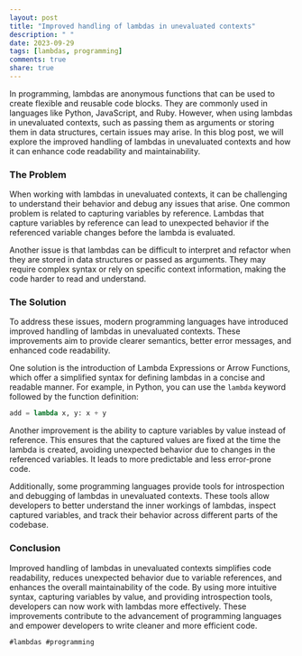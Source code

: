 ```yaml
---
layout: post
title: "Improved handling of lambdas in unevaluated contexts"
description: " "
date: 2023-09-29
tags: [lambdas, programming]
comments: true
share: true
---
```


In programming, lambdas are anonymous functions that can be used to create flexible and reusable code blocks. They are commonly used in languages like Python, JavaScript, and Ruby. However, when using lambdas in unevaluated contexts, such as passing them as arguments or storing them in data structures, certain issues may arise. In this blog post, we will explore the improved handling of lambdas in unevaluated contexts and how it can enhance code readability and maintainability.

### The Problem

When working with lambdas in unevaluated contexts, it can be challenging to understand their behavior and debug any issues that arise. One common problem is related to capturing variables by reference. Lambdas that capture variables by reference can lead to unexpected behavior if the referenced variable changes before the lambda is evaluated. 

Another issue is that lambdas can be difficult to interpret and refactor when they are stored in data structures or passed as arguments. They may require complex syntax or rely on specific context information, making the code harder to read and understand.

### The Solution

To address these issues, modern programming languages have introduced improved handling of lambdas in unevaluated contexts. These improvements aim to provide clearer semantics, better error messages, and enhanced code readability.

One solution is the introduction of Lambda Expressions or Arrow Functions, which offer a simplified syntax for defining lambdas in a concise and readable manner. For example, in Python, you can use the `lambda` keyword followed by the function definition:

```python
add = lambda x, y: x + y
```

Another improvement is the ability to capture variables by value instead of reference. This ensures that the captured values are fixed at the time the lambda is created, avoiding unexpected behavior due to changes in the referenced variables. It leads to more predictable and less error-prone code.

Additionally, some programming languages provide tools for introspection and debugging of lambdas in unevaluated contexts. These tools allow developers to better understand the inner workings of lambdas, inspect captured variables, and track their behavior across different parts of the codebase.

### Conclusion

Improved handling of lambdas in unevaluated contexts simplifies code readability, reduces unexpected behavior due to variable references, and enhances the overall maintainability of the code. By using more intuitive syntax, capturing variables by value, and providing introspection tools, developers can now work with lambdas more effectively. These improvements contribute to the advancement of programming languages and empower developers to write cleaner and more efficient code.

`#lambdas #programming`